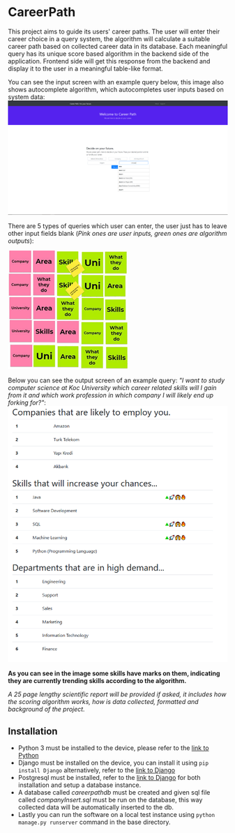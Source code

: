 # CareerPath
This project aims to guide its users' career paths. The user will enter their career choice in a query system, the algorithm will calculate a suitable career path based
on collected career data in its database. Each meaningful query has its unique score based algorithm in the backend side of the application. Frontend side will get this
response from the backend and display it to the user in a meaningful table-like format.

You can see the input screen with an example query below, this image also shows autocomplete algorithm, which autocompletes user inputs based on system data:
![Image of Input Screen](https://raw.githubusercontent.com/RzeroCode/CareerPath/main/images/input_screen.png)


There are 5 types of queries which user can enter, the user just has to leave other input fields blank (*Pink ones are user inputs, green ones are algorithm outputs*):


![Image of Queries](https://raw.githubusercontent.com/RzeroCode/CareerPath/main/images/queries.png)

Below you can see the output screen of an example query: *"I want to study computer science at Koc University which career related skills will I gain from it and 
which work profession in which company I will likely end up forking for?"*:
![Image of Output Screen](https://raw.githubusercontent.com/RzeroCode/CareerPath/main/images/output_screen.png)


**As you can see in the image some skills have marks on them, indicating they are currently trending skills according to the algorithm.**

*A 25 page lengthy scientific report will be provided if asked, it includes how the scoring algorithm works, how is data collected, formatted and background of the project.*


## Installation
* Python 3 must be installed to the device, please refer to the [link to Python](https://www.python.org/downloads/)
* Django must be installed on the device, you can install it using `pip install Django` alternatively, refer to the [link to Django](https://www.djangoproject.com/)
* Postgresql must be installed, refer to the [link to Django](https://www.postgresql.org/) for both installation and setup a database instance.
* A database called *careerpathdb* must be created and given sql file called *companyInsert.sql* must be run on the database, this way collected data will be automatically inserted to the db.
* Lastly you can run the software on a local test instance using `python manage.py runserver` command in the base directory.
